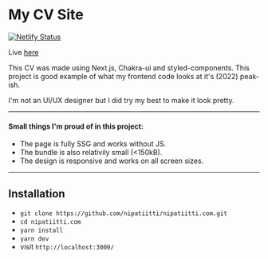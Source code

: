 # My CV Site

[![Netlify Status](https://api.netlify.com/api/v1/badges/44cb4ef7-fa96-4f6b-b7e5-65d3303826b9/deploy-status)](https://app.netlify.com/sites/nipatiitti/deploys)

Live [here](https://nipatiitti.com)

This CV was made using Next.js, Chakra-ui and styled-components. This project is good example of what my frontend code looks at it's (2022) peak-ish.

I'm not an UI/UX designer but I did try my best to make it look pretty.

---

#### Small things I'm proud of in this project:

-   The page is fully SSG and works without JS.
-   The bundle is also relativily small (<150kB).
-   The design is responsive and works on all screen sizes.

---

## Installation

-   `git clone https://github.com/nipatiitti/nipatiitti.com.git`
-   `cd nipatiitti.com`
-   `yarn install`
-   `yarn dev`
-   visit `http://localhost:3000/`
